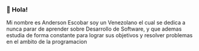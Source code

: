 ### 👋 Hola!

<p>Mi nombre es Anderson Escobar soy un Venezolano el cual se dedica a nunca parar de aprender sobre Desarrollo de 
Software, y que ademas estudia de forma constante para lograr sus objetivos y resolver problemas en el ambito de la programacion</p>


<!--
**SoyAnderEscobar/SoyAnderEscobar** is a ✨ _special_ ✨ repository because its `README.md` (this file) appears on your GitHub profile.

Here are some ideas to get you started:

- 🔭 I’m currently working on ...
- 🌱 I’m currently learning ...
- 👯 I’m looking to collaborate on ...
- 🤔 I’m looking for help with ...
- 💬 Ask me about ...
- 📫 How to reach me: ...
- 😄 Pronouns: ...
- ⚡ Fun fact: ...
-->
